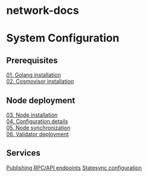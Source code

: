 # network-docs

# System Configuration

## Prerequisites
[01. Golang installation](prerequisites/install_golang.md)  
[02. Cosmovisor installation](prerequisites/install_cosmovisor.md)



## Node deployment
[03. Node installation](node_deployment/node_install.md)  
[04. Configuration details]()  
[05. Node synchronization]()  
[06. Validator deployment]()  


## Services
[Publishing RPC/API endpoints]()
[Statesync configuration]()
